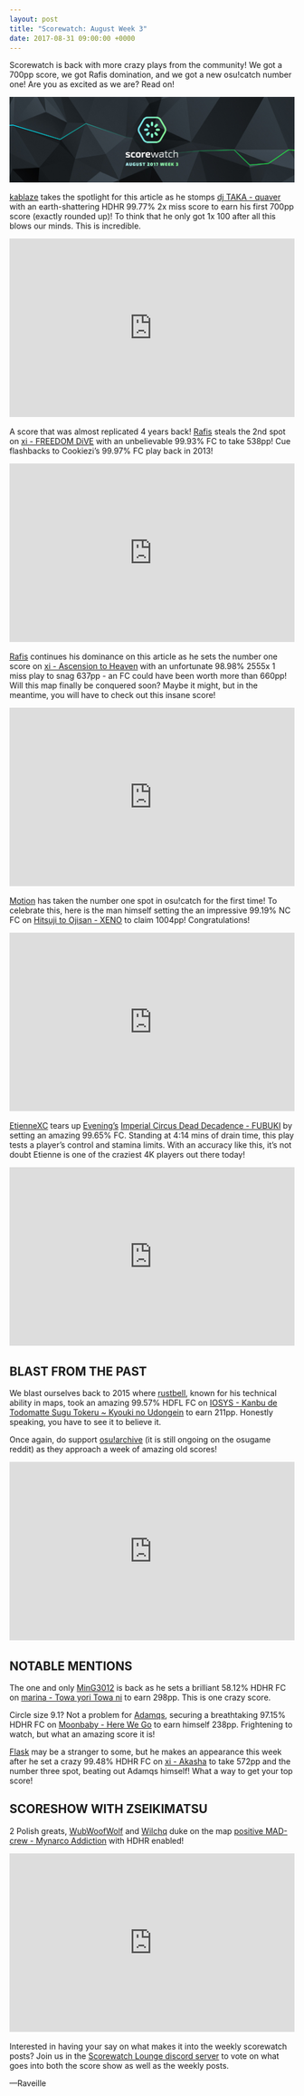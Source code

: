 ```yaml
---
layout: post
title: "Scorewatch: August Week 3"
date: 2017-08-31 09:00:00 +0000
---
```


Scorewatch is back with more crazy plays from the community! We got a 700pp score, we got Rafis domination, and we got a new osu!catch number one! Are you as excited as we are? Read on!

![](/wiki/shared/news/2017-08-31-scorewatch-august-week-3/banner.jpg)

[kablaze](https://osu.ppy.sh/u/3043603) takes the spotlight for this article as he stomps [dj TAKA - quaver](https://osu.ppy.sh/b/915210) with an earth-shattering HDHR 99.77% 2x miss score to earn his first 700pp score (exactly rounded up)! To think that he only got 1x 100 after all this blows our minds. This is incredible.

<iframe width="100%" height="315" src="https://www.youtube.com/embed/SKvA60fooqM" frameborder="0" allowfullscreen></iframe></br>

A score that was almost replicated 4 years back! [Rafis](https://osu.ppy.sh/u/2558286) steals the 2nd spot on [xi - FREEDOM DiVE](https://osu.ppy.sh/b/129891) with an unbelievable 99.93% FC to take 538pp! Cue flashbacks to Cookiezi’s 99.97% FC play back in 2013!

<iframe width="100%" height="315" src="https://www.youtube.com/embed/7TTxN6ul7ko" frameborder="0" allowfullscreen></iframe></br>

[Rafis](https://osu.ppy.sh/u/2558286) continues his dominance on this article as he sets the number one score on [xi - Ascension to Heaven](https://osu.ppy.sh/b/807074) with an unfortunate 98.98% 2555x 1 miss play to snag 637pp - an FC could have been worth more than 660pp! Will this map finally be conquered soon? Maybe it might, but in the meantime, you will have to check out this insane score! 

<iframe width="100%" height="315" src="https://www.youtube.com/embed/zByevoMS2ck" frameborder="0" allowfullscreen></iframe></br>

[Motion](https://osu.ppy.sh/u/3885626) has taken the number one spot in osu!catch for the first time! To celebrate this, here is the man himself setting the an impressive 99.19% NC FC on [Hitsuji to Ojisan - XENO](https://osu.ppy.sh/b/663001) to claim 1004pp! Congratulations!

<iframe width="100%" height="315" src="https://www.youtube.com/embed/wjplwLNaIMQ" frameborder="0" allowfullscreen></iframe></br>

[EtienneXC](https://osu.ppy.sh/u/5610085) tears up [Evening’s](https://osu.ppy.sh/u/2193881) [Imperial Circus Dead Decadence - FUBUKI](https://osu.ppy.sh/b/1080145) by setting an amazing 99.65% FC. Standing at 4:14 mins of drain time, this play tests a player’s control and stamina limits. With an accuracy like this, it’s not doubt Etienne is one of the craziest 4K players out there today!

<iframe width="100%" height="315" src="https://www.youtube.com/embed/uKDiGVBDlHY" frameborder="0" allowfullscreen></iframe></br>

BLAST FROM THE PAST
-----

We blast ourselves back to 2015 where [rustbell](https://osu.ppy.sh/u/227717), known for his technical ability in maps, took an amazing 99.57% HDFL FC on [IOSYS - Kanbu de Todomatte Sugu Tokeru ~ Kyouki no Udongein](https://osu.ppy.sh/b/16266) to earn 211pp. Honestly speaking, you have to see it to believe it.

Once again, do support [osu!archive](https://www.reddit.com/r/osugame/comments/6uracb/osuarchive_4_rustbell_iosys_kanbu_de_todomatte/) (it is still ongoing on the osugame reddit) as they approach a week of amazing old scores!

<iframe width="100%" height="315" src="https://www.youtube.com/embed/-gtFEQQhUqI" frameborder="0" allowfullscreen></iframe></br>

NOTABLE MENTIONS
-----

The one and only [MinG3012](https://osu.ppy.sh/u/1583218) is back as he sets a brilliant 58.12% HDHR FC on [marina - Towa yori Towa ni](https://osu.ppy.sh/b/793846?m=0) to earn 298pp. This is one crazy score.

Circle size 9.1? Not a problem for [Adamqs](https://osu.ppy.sh/u/613592), securing a breathtaking 97.15% HDHR FC on [Moonbaby - Here We Go](https://osu.ppy.sh/b/371621) to earn himself 238pp. Frightening to watch, but what an amazing score it is!

[Flask](https://osu.ppy.sh/u/959763) may be a stranger to some, but he makes an appearance this week after he set a crazy 99.48% HDHR FC on [xi - Akasha](https://osu.ppy.sh/b/877312) to take 572pp and the number three spot, beating out Adamqs himself! What a way to get your top score!

SCORESHOW WITH ZSEIKIMATSU
-----

2 Polish greats, [WubWoofWolf](https://osu.ppy.sh/u/39828) and [Wilchq](https://osu.ppy.sh/u/2021758) duke on the map [positive MAD-crew - Mynarco Addiction](https://osu.ppy.sh/b/718679?m=0) with HDHR enabled!

<iframe width="100%" height="315" src="https://www.youtube.com/embed/DdNzpz7czs0" frameborder="0" allowfullscreen></iframe></br>

Interested in having your say on what makes it into the weekly scorewatch posts? Join us in the [Scorewatch Lounge discord server](https://discordapp.com/invite/aFubwd4) to vote on what goes into both the score show as well as the weekly posts.

—Raveille

